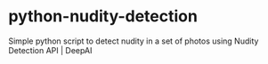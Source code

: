 # python-nudity-detection
Simple python script to detect nudity in a set of photos using Nudity Detection API | DeepAI
